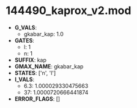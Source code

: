 # 144490_kaprox_v2.mod

- **G_VALS**:
  - gkabar_kap: 1.0
- **GATES**:
  - l: 1
  - n: 1
- **SUFFIX**: kap
- **GMAX_NAME**: gkabar_kap
- **STATES**: ['n', 'l']
- **I_VALS**:
  - 6.3: 1.000029330475663
  - 37: 1.0000720666441874
- **ERROR_FLAGS**: []
